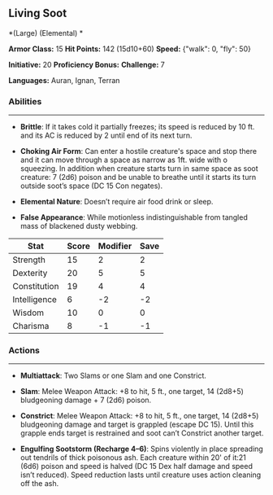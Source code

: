 ## Living Soot
*(Large) (Elemental) *

**Armor Class:** 15
**Hit Points:** 142 (15d10+60)
**Speed:** {"walk": 0, "fly": 50}

**Initiative:** 20
**Proficiency Bonus:**
**Challenge:** 7

**Languages:** Auran, Ignan, Terran

### Abilities
 --- 
- **Brittle**: If it takes cold it partially freezes; its speed is reduced by 10 ft. and its AC is reduced by 2 until end of its next turn.

- **Choking Air Form**: Can enter a hostile creature's space and stop there and it can move through a space as narrow as 1ft. wide with o squeezing. In addition when creature starts turn in same space as soot creature: 7 (2d6) poison and be unable to breathe until it starts its turn outside soot’s space (DC 15 Con negates).

- **Elemental Nature**: Doesn’t require air food drink or sleep.

- **False Appearance**: While motionless indistinguishable from tangled mass of blackened dusty webbing.



| Stat | Score | Modifier | Save |
| ---- | ---- | ---- | ---- |
| Strength | 15 | 2 | 2 |
| Dexterity | 20 | 5 | 5 |
| Constitution | 19 | 4 | 4 |
| Intelligence | 6 | -2 | -2 |
| Wisdom | 10 | 0 | 0 |
| Charisma | 8 | -1 | -1 |

### Actions
 --- 
- **Multiattack**: Two Slams or one Slam and one Constrict.

- **Slam**: Melee Weapon Attack: +8 to hit, 5 ft., one target, 14 (2d8+5) bludgeoning damage + 7 (2d6) poison.

- **Constrict**: Melee Weapon Attack: +8 to hit, 5 ft., one target, 14 (2d8+5) bludgeoning damage and target is grappled (escape DC 15). Until this grapple ends target is restrained and soot can’t Constrict another target.

- **Engulfing Sootstorm (Recharge 4–6)**: Spins violently in place spreading out tendrils of thick poisonous ash. Each creature within 20' of it:21 (6d6) poison and speed is halved (DC 15 Dex half damage and speed isn’t reduced). Speed reduction lasts until creature uses action cleaning off the ash.

